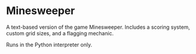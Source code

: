 # Minesweeper
A text-based version of the game Minesweeper. Includes a scoring system, custom grid sizes, and a flagging mechanic.

Runs in the Python interpreter only.
